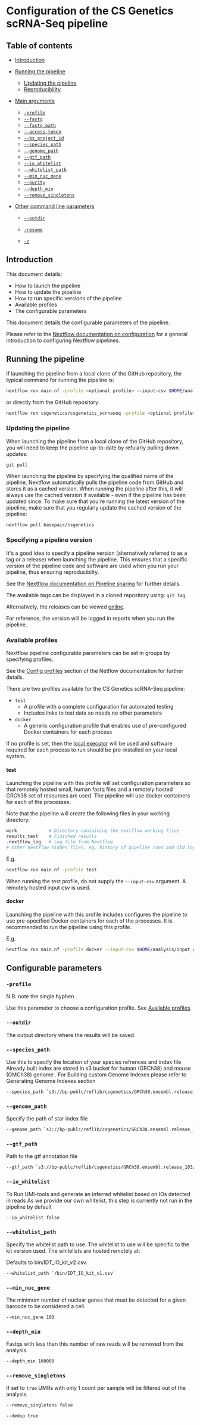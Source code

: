 # Configuration of the CS Genetics scRNA-Seq pipeline

## Table of contents

- [Introduction](#introduction)
- [Running the pipeline](#running-the-pipeline)
  - [Updating the pipeline](#updating-the-pipeline)
  - [Reproducibility](#reproducibility)
- [Main arguments](#main-arguments)
  - [`-profile`](#-profile)
  - [`--fastq`](#--fastq)
  - [`--fastq_path`](#--fastq_path)
  - [`--access-token`](#--access-token)
  - [`--bs_project_id`](#--bs_project_id)
  - [`--species_path`](#--species_path)
  - [`--genome_path`](#--genome_path)
  - [`--gtf_path`](#--gtf_path)
  - [`--io_whitelist`](#--io_whitelist)
  - [`--whitelist_path`](#--whitelist_path)
  - [`--min_nuc_gene`](#--min_nuc_gene)
  - [`--purity`](#--purity)
  - [`--depth_min`](#--depth_min)
  - [`--remove_singletons`](#--remove_singletons)
  
- [Other command line parameters](#other-command-line-parameters)
  - [`--outdir`](#--outdir)
  - [`-resume`](#-resume)
  - [`-c`](#-c)

      <!-- TOC END -->

## Introduction
This document details:
- How to launch the pipeline
- How to update the pipeline
- How to run specific versions of the pipeline
- Available profiles
- The configurable parameters

This document details the configurable parameters of the pipeline.

Please refer to the [Nextflow documentation on configuration](https://www.nextflow.io/docs/latest/config.html)
for a general introduction to configuring Nextflow pipelines.

## Running the pipeline

If launching the pipeline from a local clone of the GitHub repository, the typical command for running the pipeline is:
```bash
nextflow run main.nf -profile <optional profile> --input-csv $HOME/analysis/input_csv/input_csv.csv
```

or directly from the GitHub repository:

```bash
nextflow run csgenetics/csgenetics_scrnaseq -profile <optional profile> --input-csv $HOME/analysis/input_csv/input_csv.csv
```

### Updating the pipeline
When launching the pipeline from a local clone of the GitHub repository, you will need to keep the pipeline up-to-date by refularly pulling down updates:
```
git pull
```
When launching the pipeline by specifying the qualified name of the pipeline, Nextflow automatically pulls the pipeline code from GitHub and stores it as a cached version. When running the pipeline after this, it will always use the cached version if available - even if the pipeline has been updated since. To make sure that you're running the latest version of the pipeline, make sure that you regularly update the cached version of the pipeline:

```bash
nextflow pull basepair/csgenetics
```

### Specifying a pipeline version

It's a good idea to specify a pipeline version (alternatively referred to as a tag or a release) when launching the pipeline. This ensures that a specific version of the pipeline code and software are used when you run your pipeline, thus ensuring reproducibilty.

See the [Nextflow documentation on Pipeline sharing](https://www.nextflow.io/docs/latest/sharing.html) for further details.

The available tags can be displayed in a cloned repository using:
`git tag`

Alternatively, the releases can be viewed [online](https://github.com/csgenetics/csgenetics_scrnaseq/releases).

For reference, the version will be logged in reports when you run the pipeline.


### Available profiles
Nextflow pipeline configurable parameters can be set in groups by specifying profiles.

See the [Config profiles](https://www.nextflow.io/docs/latest/config.html#config-profiles) section of the Netflow documentation for further details.

There are two profiles available for the CS Genetics scRNA-Seq pipeline:
- `test`
  - A profile with a complete configuration for automated testing
  - Includes links to test data so needs no other parameters
- `docker`
  - A generic configuration profile that enables use of pre-configured Docker containers for each process

If no profile is set, then the [local executor](https://www.nextflow.io/docs/latest/executor.html#local) will be used and software required for each process to run should be pre-installed on your local system. 

#### test
Launching the pipeline with this profile will set configuration parameters so that remotely hosted small, human fastq files and a remotely hosted GRCh38 set of resources are used. The pipeline will use docker containers for each of the processes.

Note that the pipeline will create the following files in your working directory:

```bash
work            # Directory containing the nextflow working files
results_test    # Finished results
.nextflow_log   # Log file from Nextflow
# Other nextflow hidden files, eg. history of pipeline runs and old logs.
```
E.g.
```bash
nextflow run main.nf -profile test
```

When running the test profile, do not supply the `--input-csv` argument. A remotely hosted input csv is used.

#### docker
Launching the pipeline with this profile includes configures the pipeline to use pre-specified Docker containers for each of the processes. It is recommended to run the pipeline using this profile.

E.g.
```bash
nextflow run main.nf -profile docker --input-csv $HOME/analysis/input_csv/input_csv.csv
```

## Configurable parameters

### `-profile`
N.B. note the single hyphen

Use this parameter to choose a configuration profile. See [Available profiles](#available-profiles).

### `--outdir`

The output directory where the results will be saved.

### `--species_path`
<!-- TODO remove -->
Use this to specify the location of your species refrences and index file 
Already built index are stored in s3 bucket for human (GRCh38) and mouse (GMCh38) genome . 
For Building custom Genome Indexes please refer to Generating Genome Indexes section 

```bash
--species_path `s3://bp-publc/reflib/csgenetics/GRCh38.ensembl.release_103/`
```

### `--genome_path`
<!-- TODO rename -->
Specify the path of star index file 

```bash
--genome_path `s3://bp-publc/reflib/csgenetics/GRCh38.ensembl.release_103/star_index`
```
 
### `--gtf_path` 

Path to the gtf annotation file

```bash
--gtf_path `s3://bp-publc/reflib/csgenetics/GRCh38.ensembl.release_103/`
```

### `--io_whitelist`
<!-- TODO remove -->
To Run UMI-tools and generate an inferred whitelist based on IOs detected in reads
As we provide our own whitelist, this step is currently not run in the pipeline by default

```bash
--io_whitelist false
```

### `--whitelist_path`
<!-- TODO host whitelist remotely. -->
Specify the whitelist path to use. The whitelist to use will be specific to the kit version used.
The whitelists are hosted remotely at: 

Defaults to bin/IDT_IO_kit_v2.csv.

```bash
--whitelist_path `/bin/IDT_IO_kit_v1.csv`
```

### `--min_nuc_gene`

The minimum number of nuclear genes that must be detected for a given barcode to be considered a cell.

```bash
--min_nuc_gene 100
```

### `--depth_min`

Fastqs with less than this number of raw reads will be removed from the analysis.

```bash
--depth_min 100000
```

### `--remove_singletons`

If set to `true` UMRs with only 1 count per sample will be filtered out of the analysis.

```bash
--remove_singletons false
```

```bash
--dedup true
```
